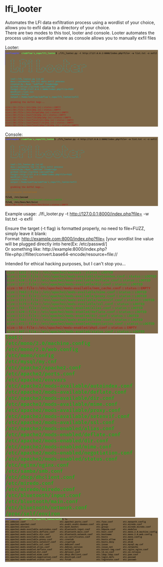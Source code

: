 # lfi_looter
Automates the LFI data exfiltration process using a wordlist of your choice, allows you to exfil data to a directory of your choice.<br>
There are two modes to this tool, looter and console. Looter automates the process using a wordlist where as console allows you to manually exfil files<br>

Looter:<br>
![looter](1.png)


Console:<br>
![console](2.png)


Example usage: ./lfi_looter.py -t http://127.0.0.1:8000/index.php?file= -w list.txt -o exfil<br>

Ensure the target (-t flag) is formatted properly, no need to file=FUZZ, simply leave it blank:<br>
  Format: http://example.com:8000/index.php?file= [your wordlist line value will be plugged directly into here(Ex: /etc/passwd/]<br>
  Or something like: http://example:8000/index.php?file=php://filter/convert.base64-encode/resource=file://

Intended for ethical hacking purposes, but I can't stop you...


![3](3.png)
![4](4.png)
![5](5.png)
